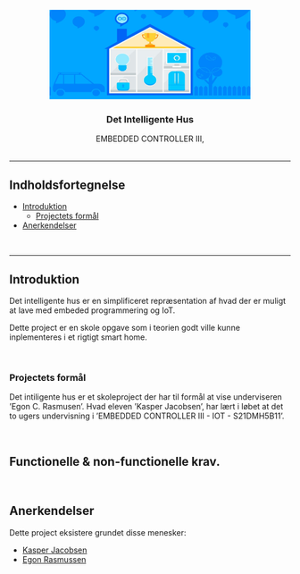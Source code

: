 <!-- PROJECT LOGO -->
<p align="center">
  <a>
    <img src="Billeder/hus.jpg" alt="Logo" width="360" height="160">
  </a>
  
  <h3 align="center">Det Intelligente Hus</h3>

  <p align="center">
    EMBEDDED CONTROLLER III, <br /><br />
  </p>
</p>

___

## Indholdsfortegnelse

* [Introduktion](#Introduktion)
    * [Projectets formål](#Projectets-formål)
* [Anerkendelser](#Anerkendelser)

<p>
<br/>
</p>

___

## Introduktion

Det intelligente hus er en simplificeret repræsentation af hvad der er muligt at lave med embeded programmering og IoT.

Dette project er en skole opgave som i teorien godt ville kunne inplementeres i et rigtigt smart home.

<p>
<br/>
</p>

### Projectets formål

Det intiligente hus er et skoleproject der har til formål at vise underviseren ’Egon C. Rasmusen’. Hvad eleven ’Kasper Jacobsen’, har lært i løbet at det to ugers undervisning i ’EMBEDDED CONTROLLER III - IOT - S21DMH5B11’.

<p>
<br/>
</p>

## Functionelle & non-functionelle krav.



<p>
<br/>
</p>

## Anerkendelser

Dette project eksistere grundet disse menesker:

* [Kasper Jacobsen](https://github.com/Moonshine42tech)
* [Egon Rasmussen](https://github.com/EgonRasmussen)

